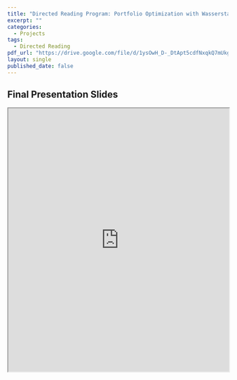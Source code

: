 ```yaml
---
title: "Directed Reading Program: Portfolio Optimization with Wasserstain Distances"
excerpt: ""
categories:
  - Projects
tags:
  - Directed Reading
pdf_url: "https://drive.google.com/file/d/1ysOwH_D-_DtApt5cdfNxqkQ7mUkgXEpc/view?usp=sharing"
layout: single
published_date: false
---
```


## Final Presentation Slides
<iframe src="https://AHiray.github.io/files/portfolio_pdfs/Arnav_H_DRP_Spring_2024.pdf" width="100%" height="600px"></iframe>

